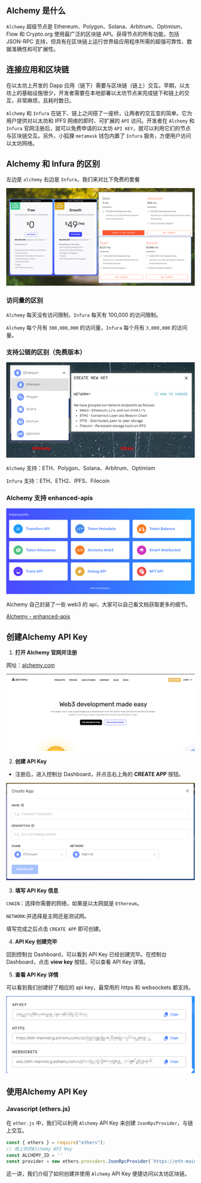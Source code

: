 
## **Alchemy 是什么**

`Alchemy` 超级节点是 Ethereum、Polygon、Solana、Arbitrum、Optimism、Flow 和 Crypto.org 使用最广泛的区块链 API。获得节点的所有功能，包括 JSON-RPC 支持，但具有在区块链上运行世界级应用程序所需的超强可靠性、数据准确性和可扩展性。

## **连接应用和区块链**

在以太坊上开发的 Dapp 应用（链下）需要与区块链（链上）交互。早期，以太坊上的基础设施很少，开发者需要在本地部署以太坊节点来完成链下和链上的交互，非常麻烦，且耗时数日。

`Alchemy` 和 `Infura` 在链下、链上之间搭了一座桥，让两者的交互变的简单。它为用户提供对以太坊和 IPFS 网络的即时、可扩展的 `API` 访问。开发者在 `Alchemy` 和 `Infura` 官网注册后，就可以免费申请的以太坊 `API KEY`，就可以利用它们的节点与区块链交互。另外，小狐狸 `metamask` 钱包内置了 `Infura` 服务，方便用户访问以太坊网络。

## **Alchemy 和 Infura 的区别**

左边是 `alchemy` 右边是 `Infura`，我们来对比下免费的套餐

![](static/NXipbjuRZob7iLxPQgDc8pN4ngh.png)

### **访问量的区别**

`Alchemy` 每天没有访问限制，`Infura` 每天有 100,000 的访问限制。

`Alchemy` 每个月有 `300,000,000` 的访问量，`Infura` 每个月有 `3,000,000` 的访问量。

### **支持公链的区别（免费版本）**

![](static/ONgLbZ0KEocvNAxFpuRcVbPYntg.png)

`Alchemy` 支持：ETH、Polygon、Solana、Arbitrum、Optimism

`Infura` 支持：ETH、ETH2、IPFS、Filecoin

### **Alchemy 支持 enhanced-apis**

![](static/SMVUby7hPoLSiJxOprMcLJvnnfd.png)

Alchemy 自己封装了一些 web3 的 api，大家可以自己看文档获取更多的细节。

<u>Alchemy - enhanced-apis</u>

## **创建Alchemy API Key**

1. **打开 Alchemy 官网并注册**

网址：<u>alchemy.com</u>

![](static/TSWTbK81yo8hVXxGff1ceKU6nUd.png)

2. **创建 API Key**

- 注册后，进入控制台 Dashboard，并点击右上角的 **CREATE APP** 按钮。

![](static/PZ2Rb1eNMoGnn9x2n67cw0xVnMe.png)

3. **填写 API Key 信息**

`CHAIN`：选择你需要的网络，如果是以太网就是 `Ethereum`。

`NETWORK`:并选择是主网还是测试网。

填写完成之后点击 `CREATE APP` 即可创建。

4. **API Key 创建完毕**

回到控制台 Dashboard，可以看到 API Key 已经创建完毕。在控制台 Dashboard，点击 **view key** 按钮，可以查看 API Key 详情。

5. **查看 API Key 详情**

可以看到我们创建好了相应的 api key，最常用的 https 和 websockets 都支持。

![](static/E16GbUliTo9yntxi0cwcrhADnie.png)

## **使用Alchemy API Key**

### **Javascript (****ethers.js****)**

在 `ether.js` 中，我们可以利用 `Alchemy` API Key 来创建 `JsonRpcProvider`，与链上交互。

```javascript
const { ethers } = require("ethers");
// 填上你的Alchemy API Key
const ALCHEMY_ID = '' 
const provider = new ethers.providers.JsonRpcProvider(`https://eth-mainnet.g.alchemy.com/v2/${ALCHEMY_ID}`)
```

这一讲，我们介绍了如何创建并使用 `Alchemy` API Key 便捷访问以太坊区块链。
